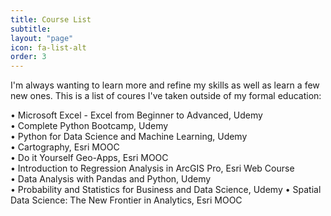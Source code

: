```yaml
---
title: Course List
subtitle: 
layout: "page"
icon: fa-list-alt
order: 3
---
```


I'm always wanting to learn more and refine my skills as well as learn a few new ones. This is a list of coures I've taken outside of my formal education:

• Microsoft Excel - Excel from Beginner to Advanced, Udemy                                                                   
• Complete Python Bootcamp, Udemy                                                                                             
• Python for Data Science and Machine Learning, Udemy   
• Cartography, Esri MOOC                                                                  
• Do it Yourself Geo-Apps, Esri MOOC                                                                                             
• Introduction to Regression Analysis in ArcGIS Pro, Esri Web Course                                                            
• Data Analysis with Pandas and Python, Udemy                                                                                 
                                                                                                                              • Probability and Statistics for Business and Data Science, Udemy
                                                                                                                                                                                                                                                • 
Spatial Data Science: The New Frontier in Analytics, Esri MOOC
